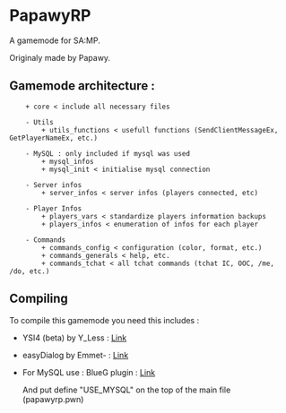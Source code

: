 # PapawyRP
A gamemode for SA:MP.

Originaly made by Papawy.

## Gamemode architecture :

		+ core < include all necessary files
		
		- Utils
			+ utils_functions < usefull functions (SendClientMessageEx, GetPlayerNameEx, etc.)
		
		- MySQL : only included if mysql was used
			+ mysql_infos
			+ mysql_init < initialise mysql connection

		- Server infos
			+ server_infos < server infos (players connected, etc)

		- Player Infos
			+ players_vars < standardize players information backups
			+ players_infos < enumeration of infos for each player

		- Commands
			+ commands_config < configuration (color, format, etc.)
			+ commands_generals < help, etc.
			+ commands_tchat < all tchat commands (tchat IC, OOC, /me, /do, etc.)

## Compiling

To compile this gamemode you need this includes :
+ YSI4 (beta) by Y_Less : [Link](https://github.com/Y-Less/YSI-Includes/tree/YSI.tl)
+ easyDialog by Emmet- 	: [Link](http://forum.sa-mp.com/showthread.php?t=475838)
+ For MySQL use : BlueG plugin : [Link](http://forum.sa-mp.com/showthread.php?t=56564)

   And put define "USE_MYSQL" on the top of the main file (papawyrp.pwn)
